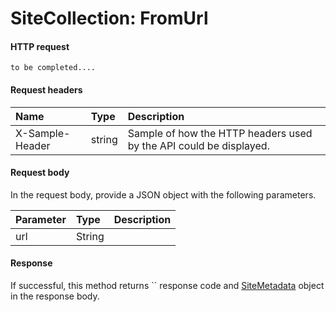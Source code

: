 # SiteCollection: FromUrl


#### HTTP request
```http
to be completed....
```
#### Request headers
| Name       | Type | Description|
|:---------------|:--------|:----------|
| X-Sample-Header  | string  | Sample of how the HTTP headers used by the API could be displayed.|

#### Request body
In the request body, provide a JSON object with the following parameters.

| Parameter	   | Type	|Description|
|:---------------|:--------|:----------|
|url|String||

#### Response
If successful, this method returns `` response code and [SiteMetadata](../resources/sitemetadata.md) object in the response body.
